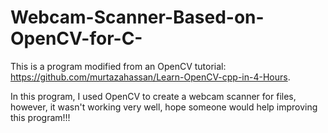 # Webcam-Scanner-Based-on-OpenCV-for-C-

This is a program modified from an OpenCV tutorial: https://github.com/murtazahassan/Learn-OpenCV-cpp-in-4-Hours.

In this program, I used OpenCV to create a webcam scanner for files, however, it wasn't working very well, hope someone would help improving this program!!!
